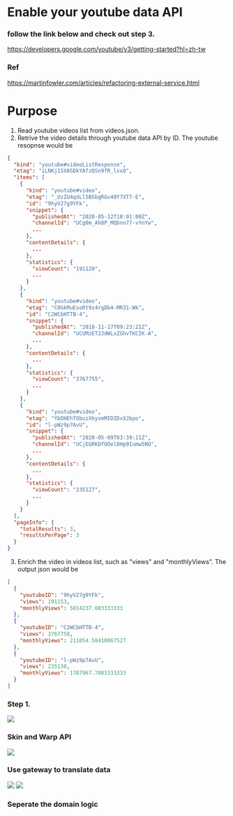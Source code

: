 # Enable your youtube data API

### follow the link below and check out step 3.
https://developers.google.com/youtube/v3/getting-started?hl=zh-tw

### Ref
https://martinfowler.com/articles/refactoring-external-service.html

# Purpose
1. Read youtube videos list from videos.json.
2. Retrive the video details through youtube data API by ID.
The youtube resopnse would be
```json
{
  "kind": "youtube#videoListResponse",
  "etag": "iLNKj1SXASDkYAfzQSn9fR_lsx8",
  "items": [
    {
      "kind": "youtube#video",
      "etag": "_UzZU4qdLl5BSbgRGv40Y7XT7-E",
      "id": "9hyV27g9YFk",
      "snippet": {
        "publishedAt": "2020-05-12T10:01:00Z",
        "channelId": "UCg0m_Ah8P_MQbnn77-vYnYw",
        ...
      },
      "contentDetails": {
        ...
      },
      "statistics": {
        "viewCount": "191120",
        ...
      }
    },
    {
      "kind": "youtube#video",
      "etag": "C0GkMuEsoRt9z4rgDb4-MR31-Wk",
      "id": "C2WCbHTTB-4",
      "snippet": {
        "publishedAt": "2018-11-17T09:23:21Z",
        "channelId": "UCUMzET2JdWLxZGhvTKCIK-A",
        ...
      },
      "contentDetails": {
        ...
      },
      "statistics": {
        "viewCount": "3767755",
        ...
      }
    },
    {
      "kind": "youtube#video",
      "etag": "YbDHEhTObuzXkyvmMIDZDxXJbpo",
      "id": "l-pWz9p7AvU",
      "snippet": {
        "publishedAt": "2020-05-09T03:39:11Z",
        "channelId": "UCjEGRKDfUOel8Hp9Iumw5NQ",
        ...
      },
      "contentDetails": {
        ...
      },
      "statistics": {
        "viewCount": "235127",
        ...
      }
    }
  ],
  "pageInfo": {
    "totalResults": 3,
    "resultsPerPage": 3
  }
}
```
3. Enrich the video in videos list, such as "views" and "monthlyViews".
The output json would be
```json
[
  {
    "youtubeID": "9hyV27g9YFk",
    "views": 191153,
    "monthlyViews": 5814237.083333333
  },
  {
    "youtubeID": "C2WCbHTTB-4",
    "views": 3767758,
    "monthlyViews": 211054.58410067527
  },
  {
    "youtubeID": "l-pWz9p7AvU",
    "views": 235130,
    "monthlyViews": 1787967.7083333333
  }
]
```

### Step 1.
![](https://martinfowler.com/articles/refactoring-external-service/no-sep.png)
### Skin and Warp API
![](https://martinfowler.com/articles/refactoring-external-service/sep-connection.png)
### Use gateway to translate data
![](https://martinfowler.com/articles/refactoring-external-service/gateway-sketch.png)
![](https://martinfowler.com/articles/refactoring-external-service/sep-gateway.png)
### Seperate the domain logic
